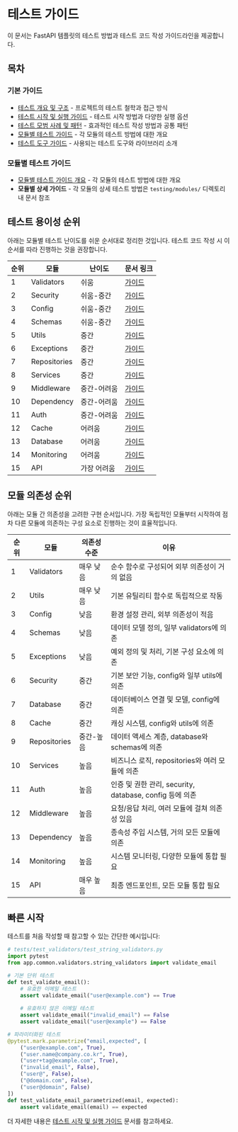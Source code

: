 # 테스트 가이드

이 문서는 FastAPI 템플릿의 테스트 방법과 테스트 코드 작성 가이드라인을 제공합니다.

## 목차

### 기본 가이드

- [테스트 개요 및 구조](testing/01-test_overview.md) - 프로젝트의 테스트 철학과 접근 방식
- [테스트 시작 및 실행 가이드](testing/02-test_guide.md) - 테스트 시작 방법과 다양한 실행 옵션
- [테스트 모범 사례 및 패턴](testing/03-test_practices.md) - 효과적인 테스트 작성 방법과 공통 패턴
- [모듈별 테스트 가이드](testing/04-test_modules.md) - 각 모듈의 테스트 방법에 대한 개요
- [테스트 도구 가이드](testing/05-test_tools.md) - 사용되는 테스트 도구와 라이브러리 소개

### 모듈별 테스트 가이드

- [모듈별 테스트 가이드 개요](testing/04-test_modules.md) - 각 모듈의 테스트 방법에 대한 개요
- **모듈별 상세 가이드** - 각 모듈의 상세 테스트 방법은 `testing/modules/` 디렉토리 내 문서 참조

## 테스트 용이성 순위

아래는 모듈별 테스트 난이도를 쉬운 순서대로 정리한 것입니다. 테스트 코드 작성 시 이 순서를 따라 진행하는 것을 권장합니다.

| 순위 | 모듈 | 난이도 | 문서 링크 |
|-----|-----|-------|----------|
| 1 | Validators | 쉬움 | [가이드](testing/modules/testing_modules_validators.md) |
| 2 | Security | 쉬움-중간 | [가이드](testing/modules/testing_modules_security.md) |
| 3 | Config | 쉬움-중간 | [가이드](testing/modules/testing_modules_config.md) |
| 4 | Schemas | 쉬움-중간 | [가이드](testing/modules/testing_modules_schemas.md) |
| 5 | Utils | 중간 | [가이드](testing/modules/testing_modules_utils.md) |
| 6 | Exceptions | 중간 | [가이드](testing/modules/testing_modules_exceptions.md) |
| 7 | Repositories | 중간 | [가이드](testing/modules/testing_modules_repositories.md) |
| 8 | Services | 중간 | [가이드](testing/modules/testing_modules_services.md) |
| 9 | Middleware | 중간-어려움 | [가이드](testing/modules/testing_modules_middleware.md) |
| 10 | Dependency | 중간-어려움 | [가이드](testing/modules/testing_modules_dependency.md) |
| 11 | Auth | 중간-어려움 | [가이드](testing/modules/testing_modules_auth.md) |
| 12 | Cache | 어려움 | [가이드](testing/modules/testing_modules_cache.md) |
| 13 | Database | 어려움 | [가이드](testing/modules/testing_modules_database.md) |
| 14 | Monitoring | 어려움 | [가이드](testing/modules/testing_modules_monitoring.md) |
| 15 | API | 가장 어려움 | [가이드](testing/modules/testing_modules_api.md) |

## 모듈 의존성 순위

아래는 모듈 간 의존성을 고려한 구현 순서입니다. 가장 독립적인 모듈부터 시작하여 점차 다른 모듈에 의존하는 구성 요소로 진행하는 것이 효율적입니다.

| 순위 | 모듈 | 의존성 수준 | 이유 |
|-----|-----|-----------|------|
| 1 | Validators | 매우 낮음 | 순수 함수로 구성되어 외부 의존성이 거의 없음 |
| 2 | Utils | 매우 낮음 | 기본 유틸리티 함수로 독립적으로 작동 |
| 3 | Config | 낮음 | 환경 설정 관리, 외부 의존성이 적음 |
| 4 | Schemas | 낮음 | 데이터 모델 정의, 일부 validators에 의존 |
| 5 | Exceptions | 낮음 | 예외 정의 및 처리, 기본 구성 요소에 의존 |
| 6 | Security | 중간 | 기본 보안 기능, config와 일부 utils에 의존 |
| 7 | Database | 중간 | 데이터베이스 연결 및 모델, config에 의존 |
| 8 | Cache | 중간 | 캐싱 시스템, config와 utils에 의존 |
| 9 | Repositories | 중간-높음 | 데이터 액세스 계층, database와 schemas에 의존 |
| 10 | Services | 높음 | 비즈니스 로직, repositories와 여러 모듈에 의존 |
| 11 | Auth | 높음 | 인증 및 권한 관리, security, database, config 등에 의존 |
| 12 | Middleware | 높음 | 요청/응답 처리, 여러 모듈에 걸쳐 의존성 있음 |
| 13 | Dependency | 높음 | 종속성 주입 시스템, 거의 모든 모듈에 의존 |
| 14 | Monitoring | 높음 | 시스템 모니터링, 다양한 모듈에 통합 필요 |
| 15 | API | 매우 높음 | 최종 엔드포인트, 모든 모듈 통합 필요 |

## 빠른 시작

테스트를 처음 작성할 때 참고할 수 있는 간단한 예시입니다:

```python
# tests/test_validators/test_string_validators.py
import pytest
from app.common.validators.string_validators import validate_email

# 기본 단위 테스트
def test_validate_email():
    # 유효한 이메일 테스트
    assert validate_email("user@example.com") == True
    
    # 유효하지 않은 이메일 테스트
    assert validate_email("invalid_email") == False
    assert validate_email("user@example") == False

# 파라미터화된 테스트
@pytest.mark.parametrize("email,expected", [
    ("user@example.com", True),
    ("user.name@company.co.kr", True),
    ("user+tag@example.com", True),
    ("invalid_email", False),
    ("user@", False),
    ("@domain.com", False),
    ("user@domain", False)
])
def test_validate_email_parametrized(email, expected):
    assert validate_email(email) == expected
```

더 자세한 내용은 [테스트 시작 및 실행 가이드](testing/02-test_guide.md) 문서를 참고하세요.

